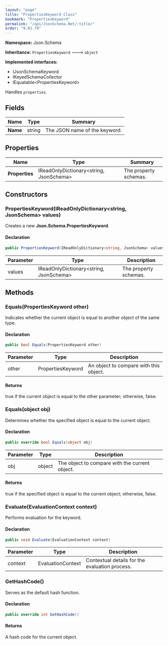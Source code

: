 ```yaml
---
layout: "page"
title: "PropertiesKeyword Class"
bookmark: "PropertiesKeyword"
permalink: "/api/JsonSchema.Net/:title/"
order: "9.01.79"
---
```

**Namespace:** Json.Schema

**Inheritance:**
`PropertiesKeyword`
 🡒 
`object`

**Implemented interfaces:**

- IJsonSchemaKeyword
- IKeyedSchemaCollector
- IEquatable\<PropertiesKeyword\>

Handles `properties`.

## Fields

| Name | Type | Summary |
|---|---|---|
| **Name** | string | The JSON name of the keyword. |

## Properties

| Name | Type | Summary |
|---|---|---|
| **Properties** | IReadOnlyDictionary\<string, JsonSchema\> | The property schemas. |

## Constructors

### PropertiesKeyword(IReadOnlyDictionary\<string, JsonSchema\> values)

Creates a new **Json.Schema.PropertiesKeyword**.

#### Declaration

```c#
public PropertiesKeyword(IReadOnlyDictionary<string, JsonSchema> values)
```

| Parameter | Type | Description |
|---|---|---|
| values | IReadOnlyDictionary\<string, JsonSchema\> | The property schemas. |


## Methods

### Equals(PropertiesKeyword other)

Indicates whether the current object is equal to another object of the same type.

#### Declaration

```c#
public bool Equals(PropertiesKeyword other)
```

| Parameter | Type | Description |
|---|---|---|
| other | PropertiesKeyword | An object to compare with this object. |


#### Returns

true if the current object is equal to the <paramref name="other">other</paramref> parameter; otherwise, false.

### Equals(object obj)

Determines whether the specified object is equal to the current object.

#### Declaration

```c#
public override bool Equals(object obj)
```

| Parameter | Type | Description |
|---|---|---|
| obj | object | The object to compare with the current object. |


#### Returns

true if the specified object  is equal to the current object; otherwise, false.

### Evaluate(EvaluationContext context)

Performs evaluation for the keyword.

#### Declaration

```c#
public void Evaluate(EvaluationContext context)
```

| Parameter | Type | Description |
|---|---|---|
| context | EvaluationContext | Contextual details for the evaluation process. |


### GetHashCode()

Serves as the default hash function.

#### Declaration

```c#
public override int GetHashCode()
```


#### Returns

A hash code for the current object.

